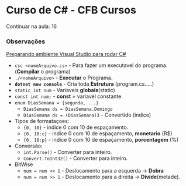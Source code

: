 # Curso de C# - CFB Cursos

Continuar na aula: 16

### Observações
[Preparando ambiente Visual Studio para rodar C#](https://www.youtube.com/watch?v=dVzJ3bx68FA&list=PLx4x_zx8csUglgKTmgfVFEhWWBQCasNGi&index=1)

* `csc <nomeArquivo.cs>` - Para fazer um executavel do programa. (**Compilar** o programa)
* `./<nomeArquivo>` - **Executar** o Programa.
* **`dotnet new console`** - Cria toda **Estrutura** (program.cs.....)
* `static int num` - Variaveis **globais**(static)
* `const int num;` - **const** = variavel constante.
* `enum DiasSemana = {segunda, ...}` 
   * `DiasSemana ds = DiasSemana.Domingo`
   * `DiasSemana ds = (DiasSemana)3` - Convertido (indice)
* Tipos de formataçoes:
   * `{0, 10}` - indice 0 com 10 de espaçamento.
   * `{0, 10:c}` - indice 0 com 10 de espaçamento, **monetario** (R$)
   * `{0, 10:p}` - indice 0 com 10 de espaçamento, **porcentagem** (%)
* Conversão:
   * `int.Parse()` - Converter para inteiro.
   * `Convert.ToInt32()` - Converter para inteiro.
* BitWise
   * `num = num << 1` - Deslocamento para a esquerda -> **Dobra**
   * `num = num >> 1` - Deslocamento para a direita  -> **Divide**(metade). 
